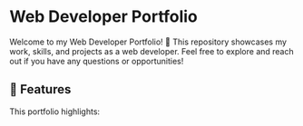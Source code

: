 # Web Developer Portfolio

Welcome to my Web Developer Portfolio! 🎉 This repository showcases my work, skills, and projects as a web developer. Feel free to explore and reach out if you have any questions or opportunities!

## 🚀 Features

This portfolio highlights:
